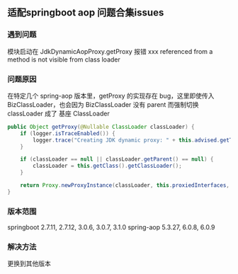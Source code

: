 ## 适配springboot aop 问题合集issues

### 遇到问题
模块启动在 JdkDynamicAopProxy.getProxy 报错 xxx referenced from a method is not visible from class loader

### 问题原因
在特定几个 spring-aop 版本里，getProxy 的实现存在 bug，这里即使传入 BizClassLoader，也会因为 BizClassLoader 没有 parent 而强制切换 classLoader 成了 基座 ClassLoader

```java
public Object getProxy(@Nullable ClassLoader classLoader) {
    if (logger.isTraceEnabled()) {
        logger.trace("Creating JDK dynamic proxy: " + this.advised.getTargetSource());
    }

    if (classLoader == null || classLoader.getParent() == null) {
        classLoader = this.getClass().getClassLoader();
    }

    return Proxy.newProxyInstance(classLoader, this.proxiedInterfaces, this);
}
```

### 版本范围 
springboot 2.7.11, 2.7.12, 3.0.6, 3.0.7, 3.1.0
spring-aop 5.3.27, 6.0.8, 6.0.9

### 解决方法
更换到其他版本
